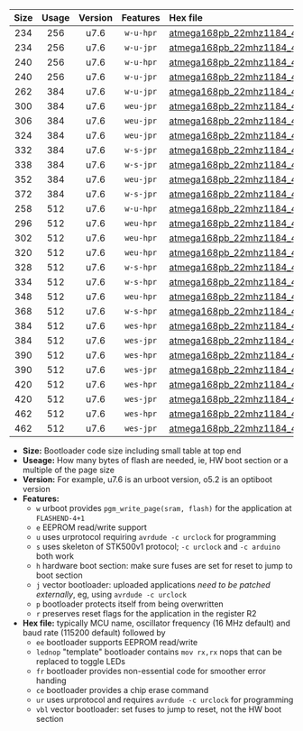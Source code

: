 |Size|Usage|Version|Features|Hex file|
|:-:|:-:|:-:|:-:|:--|
|234|256|u7.6|`w-u-hpr`|[atmega168pb_22mhz1184_460800bps_ur.hex](https://raw.githubusercontent.com/stefanrueger/urboot/main//atmega168pb_22mhz1184_460800bps_ur.hex)|
|234|256|u7.6|`w-u-jpr`|[atmega168pb_22mhz1184_460800bps_ur_vbl.hex](https://raw.githubusercontent.com/stefanrueger/urboot/main//atmega168pb_22mhz1184_460800bps_ur_vbl.hex)|
|240|256|u7.6|`w-u-hpr`|[atmega168pb_22mhz1184_460800bps_lednop_ur.hex](https://raw.githubusercontent.com/stefanrueger/urboot/main//atmega168pb_22mhz1184_460800bps_lednop_ur.hex)|
|240|256|u7.6|`w-u-jpr`|[atmega168pb_22mhz1184_460800bps_lednop_ur_vbl.hex](https://raw.githubusercontent.com/stefanrueger/urboot/main//atmega168pb_22mhz1184_460800bps_lednop_ur_vbl.hex)|
|262|384|u7.6|`w-u-jpr`|[atmega168pb_22mhz1184_460800bps_lednop_fr_ur_vbl.hex](https://raw.githubusercontent.com/stefanrueger/urboot/main//atmega168pb_22mhz1184_460800bps_lednop_fr_ur_vbl.hex)|
|300|384|u7.6|`weu-jpr`|[atmega168pb_22mhz1184_460800bps_ee_ur_vbl.hex](https://raw.githubusercontent.com/stefanrueger/urboot/main//atmega168pb_22mhz1184_460800bps_ee_ur_vbl.hex)|
|306|384|u7.6|`weu-jpr`|[atmega168pb_22mhz1184_460800bps_ee_lednop_ur_vbl.hex](https://raw.githubusercontent.com/stefanrueger/urboot/main//atmega168pb_22mhz1184_460800bps_ee_lednop_ur_vbl.hex)|
|324|384|u7.6|`weu-jpr`|[atmega168pb_22mhz1184_460800bps_ee_lednop_fr_ur_vbl.hex](https://raw.githubusercontent.com/stefanrueger/urboot/main//atmega168pb_22mhz1184_460800bps_ee_lednop_fr_ur_vbl.hex)|
|332|384|u7.6|`w-s-jpr`|[atmega168pb_22mhz1184_460800bps_vbl.hex](https://raw.githubusercontent.com/stefanrueger/urboot/main//atmega168pb_22mhz1184_460800bps_vbl.hex)|
|338|384|u7.6|`w-s-jpr`|[atmega168pb_22mhz1184_460800bps_lednop_vbl.hex](https://raw.githubusercontent.com/stefanrueger/urboot/main//atmega168pb_22mhz1184_460800bps_lednop_vbl.hex)|
|352|384|u7.6|`weu-jpr`|[atmega168pb_22mhz1184_460800bps_ee_lednop_fr_ce_ur_vbl.hex](https://raw.githubusercontent.com/stefanrueger/urboot/main//atmega168pb_22mhz1184_460800bps_ee_lednop_fr_ce_ur_vbl.hex)|
|372|384|u7.6|`w-s-jpr`|[atmega168pb_22mhz1184_460800bps_lednop_fr_vbl.hex](https://raw.githubusercontent.com/stefanrueger/urboot/main//atmega168pb_22mhz1184_460800bps_lednop_fr_vbl.hex)|
|258|512|u7.6|`w-u-hpr`|[atmega168pb_22mhz1184_460800bps_lednop_fr_ur.hex](https://raw.githubusercontent.com/stefanrueger/urboot/main//atmega168pb_22mhz1184_460800bps_lednop_fr_ur.hex)|
|296|512|u7.6|`weu-hpr`|[atmega168pb_22mhz1184_460800bps_ee_ur.hex](https://raw.githubusercontent.com/stefanrueger/urboot/main//atmega168pb_22mhz1184_460800bps_ee_ur.hex)|
|302|512|u7.6|`weu-hpr`|[atmega168pb_22mhz1184_460800bps_ee_lednop_ur.hex](https://raw.githubusercontent.com/stefanrueger/urboot/main//atmega168pb_22mhz1184_460800bps_ee_lednop_ur.hex)|
|320|512|u7.6|`weu-hpr`|[atmega168pb_22mhz1184_460800bps_ee_lednop_fr_ur.hex](https://raw.githubusercontent.com/stefanrueger/urboot/main//atmega168pb_22mhz1184_460800bps_ee_lednop_fr_ur.hex)|
|328|512|u7.6|`w-s-hpr`|[atmega168pb_22mhz1184_460800bps.hex](https://raw.githubusercontent.com/stefanrueger/urboot/main//atmega168pb_22mhz1184_460800bps.hex)|
|334|512|u7.6|`w-s-hpr`|[atmega168pb_22mhz1184_460800bps_lednop.hex](https://raw.githubusercontent.com/stefanrueger/urboot/main//atmega168pb_22mhz1184_460800bps_lednop.hex)|
|348|512|u7.6|`weu-hpr`|[atmega168pb_22mhz1184_460800bps_ee_lednop_fr_ce_ur.hex](https://raw.githubusercontent.com/stefanrueger/urboot/main//atmega168pb_22mhz1184_460800bps_ee_lednop_fr_ce_ur.hex)|
|368|512|u7.6|`w-s-hpr`|[atmega168pb_22mhz1184_460800bps_lednop_fr.hex](https://raw.githubusercontent.com/stefanrueger/urboot/main//atmega168pb_22mhz1184_460800bps_lednop_fr.hex)|
|384|512|u7.6|`wes-hpr`|[atmega168pb_22mhz1184_460800bps_ee.hex](https://raw.githubusercontent.com/stefanrueger/urboot/main//atmega168pb_22mhz1184_460800bps_ee.hex)|
|384|512|u7.6|`wes-jpr`|[atmega168pb_22mhz1184_460800bps_ee_vbl.hex](https://raw.githubusercontent.com/stefanrueger/urboot/main//atmega168pb_22mhz1184_460800bps_ee_vbl.hex)|
|390|512|u7.6|`wes-hpr`|[atmega168pb_22mhz1184_460800bps_ee_lednop.hex](https://raw.githubusercontent.com/stefanrueger/urboot/main//atmega168pb_22mhz1184_460800bps_ee_lednop.hex)|
|390|512|u7.6|`wes-jpr`|[atmega168pb_22mhz1184_460800bps_ee_lednop_vbl.hex](https://raw.githubusercontent.com/stefanrueger/urboot/main//atmega168pb_22mhz1184_460800bps_ee_lednop_vbl.hex)|
|420|512|u7.6|`wes-hpr`|[atmega168pb_22mhz1184_460800bps_ee_lednop_fr.hex](https://raw.githubusercontent.com/stefanrueger/urboot/main//atmega168pb_22mhz1184_460800bps_ee_lednop_fr.hex)|
|420|512|u7.6|`wes-jpr`|[atmega168pb_22mhz1184_460800bps_ee_lednop_fr_vbl.hex](https://raw.githubusercontent.com/stefanrueger/urboot/main//atmega168pb_22mhz1184_460800bps_ee_lednop_fr_vbl.hex)|
|462|512|u7.6|`wes-hpr`|[atmega168pb_22mhz1184_460800bps_ee_lednop_fr_ce.hex](https://raw.githubusercontent.com/stefanrueger/urboot/main//atmega168pb_22mhz1184_460800bps_ee_lednop_fr_ce.hex)|
|462|512|u7.6|`wes-jpr`|[atmega168pb_22mhz1184_460800bps_ee_lednop_fr_ce_vbl.hex](https://raw.githubusercontent.com/stefanrueger/urboot/main//atmega168pb_22mhz1184_460800bps_ee_lednop_fr_ce_vbl.hex)|

- **Size:** Bootloader code size including small table at top end
- **Useage:** How many bytes of flash are needed, ie, HW boot section or a multiple of the page size
- **Version:** For example, u7.6 is an urboot version, o5.2 is an optiboot version
- **Features:**
  + `w` urboot provides `pgm_write_page(sram, flash)` for the application at `FLASHEND-4+1`
  + `e` EEPROM read/write support
  + `u` uses urprotocol requiring `avrdude -c urclock` for programming
  + `s` uses skeleton of STK500v1 protocol; `-c urclock` and `-c arduino` both work
  + `h` hardware boot section: make sure fuses are set for reset to jump to boot section
  + `j` vector bootloader: uploaded applications *need to be patched externally*, eg, using `avrdude -c urclock`
  + `p` bootloader protects itself from being overwritten
  + `r` preserves reset flags for the application in the register R2
- **Hex file:** typically MCU name, oscillator frequency (16 MHz default) and baud rate (115200 default) followed by
  + `ee` bootloader supports EEPROM read/write
  + `lednop` "template" bootloader contains `mov rx,rx` nops that can be replaced to toggle LEDs
  + `fr` bootloader provides non-essential code for smoother error handing
  + `ce` bootloader provides a chip erase command
  + `ur` uses urprotocol and requires `avrdude -c urclock` for programming
  + `vbl` vector bootloader: set fuses to jump to reset, not the HW boot section
